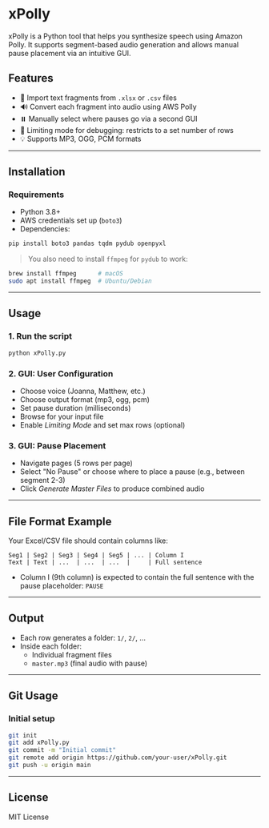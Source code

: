 # xPolly

xPolly is a Python tool that helps you synthesize speech using Amazon Polly. It supports segment-based audio generation and allows manual pause placement via an intuitive GUI.

## Features

- 📄 Import text fragments from `.xlsx` or `.csv` files
- 🔊 Convert each fragment into audio using AWS Polly
- ⏸️ Manually select where pauses go via a second GUI
- 🧪 Limiting mode for debugging: restricts to a set number of rows
- 💡 Supports MP3, OGG, PCM formats

---

## Installation

### Requirements

- Python 3.8+
- AWS credentials set up (`boto3`)
- Dependencies:

```bash
pip install boto3 pandas tqdm pydub openpyxl
```

> You also need to install `ffmpeg` for `pydub` to work:
```bash
brew install ffmpeg      # macOS
sudo apt install ffmpeg  # Ubuntu/Debian
```

---

## Usage

### 1. Run the script

```bash
python xPolly.py
```

### 2. GUI: User Configuration

- Choose voice (Joanna, Matthew, etc.)
- Choose output format (mp3, ogg, pcm)
- Set pause duration (milliseconds)
- Browse for your input file
- Enable *Limiting Mode* and set max rows (optional)

### 3. GUI: Pause Placement

- Navigate pages (5 rows per page)
- Select "No Pause" or choose where to place a pause (e.g., between segment 2-3)
- Click *Generate Master Files* to produce combined audio

---

## File Format Example

Your Excel/CSV file should contain columns like:

```
Seg1 | Seg2 | Seg3 | Seg4 | Seg5 | ... | Column I
Text | Text | ...  | ...  | ...  |     | Full sentence
```

- Column I (9th column) is expected to contain the full sentence with the pause placeholder: `PAUSE`

---

## Output

- Each row generates a folder: `1/`, `2/`, ...
- Inside each folder:
  - Individual fragment files
  - `master.mp3` (final audio with pause)

---

## Git Usage

### Initial setup
```bash
git init
git add xPolly.py
git commit -m "Initial commit"
git remote add origin https://github.com/your-user/xPolly.git
git push -u origin main
```

---

## License
MIT License
